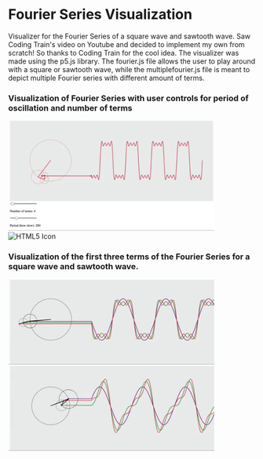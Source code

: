 # Fourier Series Visualization

Visualizer for the Fourier Series of a square wave and sawtooth wave. Saw Coding Train's video on Youtube and decided to implement my own from scratch! So thanks to Coding Train for the cool idea. The visualizer was made using the p5.js library. The fourier.js file allows the user to play around with a square or sawtooth wave, while the multiplefourier.js file is meant to depict multiple Fourier series with different amount of terms.

### Visualization of Fourier Series with user controls for period of oscillation and number of terms

<img src="gifs/regular.gif" alt="HTML5 Icon" width="420"  style="display:inline-block"><img src="gifs/change.gif" alt="HTML5 Icon" width="420"  style="display:inline-block">


### Visualization of the first three terms of the Fourier Series for a square wave and sawtooth wave.

<img src="gifs/multiplesquare.gif" alt="HTML5 Icon" width="420"  style="display:inline-block"><img src="gifs/multiple_sawtooth.gif" alt="HTML5 Icon" width="420"  style="display:inline-block">

